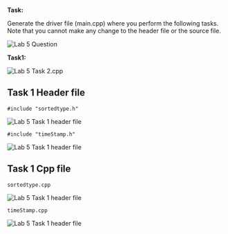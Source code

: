 **Task:**

Generate the driver file (main.cpp) where you perform the following tasks. Note that you cannot make any change to
the header file or the source file.

![Lab 5 Question](https://github.com/IAFahim/CSE225/blob/master/C%2B%2B/Lab/Lab_5/Question/task.png)

**Task1:** 

![Lab 5 Task 2.cpp](https://github.com/IAFahim/CSE225/blob/master/C%2B%2B/Lab/Lab_5/Task_1/main.cpp.png)

## Task 1 Header file
`#include "sortedtype.h"`

![Lab 5 Task 1 header file](https://github.com/IAFahim/CSE225/blob/master/C%2B%2B/Lab/Lab_5/Task_1/sortedtype.h.png)

`#include "timeStamp.h"`

![Lab 5 Task 1 header file](https://github.com/IAFahim/CSE225/blob/master/C%2B%2B/Lab/Lab_5/Task_1/timeStamp.h.png)


## Task 1 Cpp file
`sortedtype.cpp`

![Lab 5 Task 1 header file](https://github.com/IAFahim/CSE225/blob/master/C%2B%2B/Lab/Lab_5/Task_1/sortedtype.cpp.png)

`timeStamp.cpp`

![Lab 5 Task 1 header file](https://github.com/IAFahim/CSE225/blob/master/Lab/Lab_5/Task_1/timeStamp.cpp.png)
